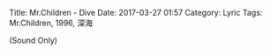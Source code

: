 Title: Mr.Children - Dive
Date: 2017-03-27 01:57
Category: Lyric
Tags: Mr.Children, 1996, 深海


(Sound Only)
